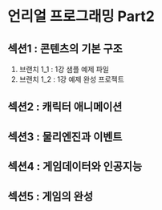 # 언리얼 프로그래밍 Part2

## 섹션1 : 콘텐츠의 기본 구조
1. 브랜치 1_1 : 1강 샘플 예제 파일
2. 브랜치 1_2 : 1강 예제 완성 프로젝트

## 섹션2 : 캐릭터 애니메이션


## 섹션3 : 물리엔진과 이벤트


## 섹션4 : 게임데이터와 인공지능


## 섹션5 : 게임의 완성


